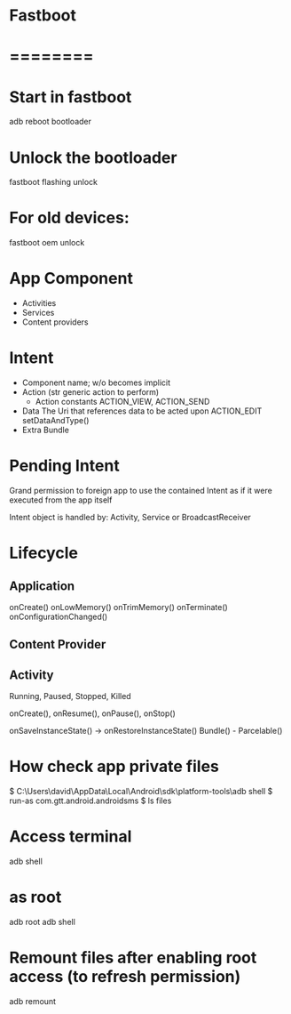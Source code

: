 # Fastboot
# ========
# Start in fastboot 
adb reboot bootloader
# Unlock the bootloader 
fastboot flashing unlock 
# For old devices:
fastboot oem unlock


App Component
=============
- Activities
- Services
- Content providers

Intent
=======
- Component name; w/o becomes implicit
- Action (str generic action to perform)
  - Action constants
    ACTION_VIEW, ACTION_SEND
- Data
  The Uri that references data to be acted upon
  ACTION_EDIT
  setDataAndType()
- Extra
  Bundle

Pending Intent
===============
Grand permission to foreign app to use the contained Intent as if it were executed from the app itself

Intent object is handled by: Activity, Service or BroadcastReceiver 

Lifecycle
=========
Application
-------------
onCreate()
onLowMemory()
onTrimMemory()
onTerminate()
onConfigurationChanged()

Content Provider
----------------

Activity
----------
Running, Paused, Stopped, Killed

onCreate(), onResume(), onPause(), onStop()

onSaveInstanceState() -> onRestoreInstanceState()
Bundle() - Parcelable()

# How check app private files
$ C:\Users\david\AppData\Local\Android\sdk\platform-tools\adb shell
$ run-as com.gtt.android.androidsms
$ ls files

# Access terminal
adb shell
# as root
adb root
adb shell
# Remount files after enabling root access (to refresh permission)
adb remount

